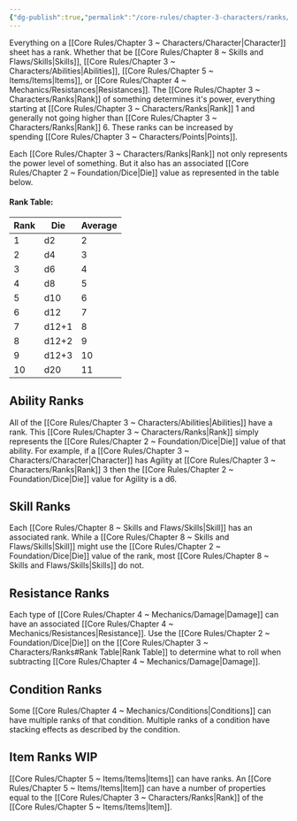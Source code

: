 ```yaml
---
{"dg-publish":true,"permalink":"/core-rules/chapter-3-characters/ranks/"}
---
```


Everything on a [[Core Rules/Chapter 3 ~ Characters/Character\|Character]] sheet has a rank. Whether that be [[Core Rules/Chapter 8 ~ Skills and Flaws/Skills\|Skills]], [[Core Rules/Chapter 3 ~ Characters/Abilities\|Abilities]], [[Core Rules/Chapter 5 ~ Items/Items\|Items]], or [[Core Rules/Chapter 4 ~ Mechanics/Resistances\|Resistances]]. The [[Core Rules/Chapter 3 ~ Characters/Ranks\|Rank]] of something determines it's power, everything starting at [[Core Rules/Chapter 3 ~ Characters/Ranks\|Rank]] 1 and generally not going higher than [[Core Rules/Chapter 3 ~ Characters/Ranks\|Rank]] 6. These ranks can be increased by spending [[Core Rules/Chapter 3 ~ Characters/Points\|Points]].

Each [[Core Rules/Chapter 3 ~ Characters/Ranks\|Rank]] not only represents the power level of something. But it also has an associated [[Core Rules/Chapter 2 ~ Foundation/Dice\|Die]] value as represented in the table below.
#### Rank Table:
| Rank | Die | Average |
| ---- | ---- | ---- |
| 1 | d2 | 2 |
| 2 | d4 | 3 |
| 3 | d6 | 4 |
| 4 | d8 | 5 |
| 5 | d10 | 6 |
| 6 | d12 | 7 |
| 7 | d12+1 | 8 |
| 8 | d12+2 | 9 |
| 9 | d12+3 | 10 |
| 10 | d20 | 11 |

## Ability Ranks
All of the [[Core Rules/Chapter 3 ~ Characters/Abilities\|Abilities]] have a rank. This [[Core Rules/Chapter 3 ~ Characters/Ranks\|Rank]] simply represents the [[Core Rules/Chapter 2 ~ Foundation/Dice\|Die]] value of that ability. For example, if a [[Core Rules/Chapter 3 ~ Characters/Character\|Character]] has Agility at [[Core Rules/Chapter 3 ~ Characters/Ranks\|Rank]] 3 then the [[Core Rules/Chapter 2 ~ Foundation/Dice\|Die]] value for Agility is a d6.

## Skill Ranks
Each [[Core Rules/Chapter 8 ~ Skills and Flaws/Skills\|Skill]] has an associated rank. While a [[Core Rules/Chapter 8 ~ Skills and Flaws/Skills\|Skill]] might use the [[Core Rules/Chapter 2 ~ Foundation/Dice\|Die]] value of the rank, most [[Core Rules/Chapter 8 ~ Skills and Flaws/Skills\|Skills]] do not.

## Resistance Ranks
Each type of [[Core Rules/Chapter 4 ~ Mechanics/Damage\|Damage]] can have an associated [[Core Rules/Chapter 4 ~ Mechanics/Resistances\|Resistance]]. Use the [[Core Rules/Chapter 2 ~ Foundation/Dice\|Die]] on the [[Core Rules/Chapter 3 ~ Characters/Ranks#Rank Table\|Rank Table]] to determine what to roll when subtracting [[Core Rules/Chapter 4 ~ Mechanics/Damage\|Damage]].

## Condition Ranks
Some [[Core Rules/Chapter 4 ~ Mechanics/Conditions\|Conditions]] can have multiple ranks of that condition. Multiple ranks of a condition have stacking effects as described by the condition.

## Item Ranks WIP
[[Core Rules/Chapter 5 ~ Items/Items\|Items]] can have ranks. An [[Core Rules/Chapter 5 ~ Items/Items\|Item]] can have a number of properties equal to the [[Core Rules/Chapter 3 ~ Characters/Ranks\|Rank]] of the [[Core Rules/Chapter 5 ~ Items/Items\|Item]].